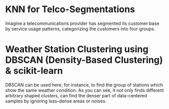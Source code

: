 # KNN for Telco-Segmentations
Imagine a telecommunications provider has segmented its customer base by service usage patterns, categorizing the customers into four groups.

# Weather Station Clustering using DBSCAN (Density-Based Clustering) & scikit-learn
DBSCAN can be used here, for instance, to find the group of stations which show the same weather condition. As you can see, it not only finds different arbitrary shaped clusters, can find the denser part of data-centered samples by ignoring less-dense areas or noises.
